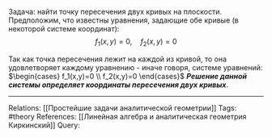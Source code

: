 Задача: найти точку пересечения двух кривых на плоскости. Предположим, что известны уравнения, задающие обе кривые (в некоторой системе координат):
$$f_1(x,y)=0, \quad f_2(x,y)=0$$

Так как точка пересечения лежит на каждой из кривой, то она удовлетворяет каждому уравнению - иначе говоря, системе уравнений:
$\begin{cases} f_1(x,y)=0 \\ f_2(x,y)=0 \end{cases}$
***Решение данной системы определяет координаты пересечения двух кривых***. 

___
Relations: [[Простейшие задачи аналитической геометрии]] 
Tags: #theory 
References: [[Линейная алгебра и аналитическая геометрия Киркинский]] 
Query: 